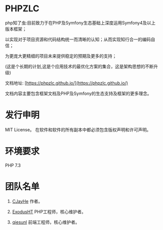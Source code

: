 # PHPZLC

php知了虫:目前致力于在PHP及Symfony生态基础上深度运用Symfony4及以上版本框架；

以实现对于项目资源和代码结构统一而清晰的认知；从而实现知行合一的编码自信；

为更庞大更精细的项目未来提供稳定的预期及更多的支持；

(这是个长期的计划,这是个应用技术的最优化方案的集合，这是架构思想的不断升级)

文档地址: [https://phpzlc.github.io/](https://phpzlc.github.io/)

文档内容主要包含框架文档及PHP及Symfony的生态支持及框架的更多理念。

# 发行申明

MIT License。 在软件和软件的所有副本中都必须包含版权声明和许可声明。

# 环境要求

PHP 7.3

# 团队名单

1. [CJayHe](https://github.com/CJayHe) 作者。

2. [ExodusHT](https://github.com/ExodusHT) PHP工程师，核心维护者。

3. [qiesunl](https://github.com/qiesunl) 前端工程师，核心维护者。